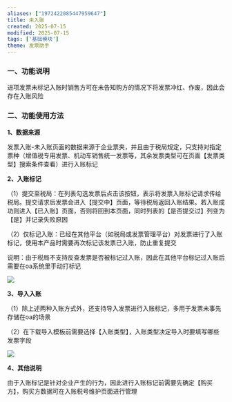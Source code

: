 ```yaml
---
aliases: ["1972422085447959647"]
title: 未入账
created: 2025-07-15
modified: 2025-07-15
tags: ['基础模块']
theme: 发票助手
---
```


### 一、功能说明

进项发票未标记入账时销售方可在未告知购方的情况下将发票冲红、作废，因此会存在入账风险

### 二、功能使用方法

**1、数据来源**

发票入账-未入账页面的数据来源于企业票夹，并且由于税局规定，只支持对指定票种（增值税专用发票、机动车销售统一发票等，其余发票类型可在页面【发票类型】搜索条件查看）进行入账标记

**2、入账标记**

（1）提交至税局：在列表勾选发票后点击该按钮，表示将发票入账标记请求传给税局。提交请求后发票会进入【提交中】页面，等待税局返回入账结果。若入账成功则进入【已入账】页面，否则将回到本页面，同时列表的【是否提交过】列变为【是】并记录失败原因

（2）仅标记入账：已经在其他平台（如税局或发票管理平台）对发票进行了入账标记，使用本产品时需要再次标记该发票已入账，防止重复提交

说明：由于税局不支持反查发票是否被标记过入账，因此在其他平台标记过入账后需要在oa系统里手动打标记

![](98c9ae451598f7905f754926dccf2a1b.jpg)

**3、导入入账**

（1）除上述两种入账方式外，还支持导入发票进行入账标记，多用于发票未事先存储在oa的场景

（2）在下载导入模板前需要选择【入账类型】，入账类型决定导入时要填写哪些发票字段

![](2d5e8b43db207835e69732e58a38b081.jpg)

**4、其他说明**

由于入账标记是针对企业产生的行为，因此进行入账标记前需要先确定【购买方】，购买方数据可在入账税号维护页面进行管理